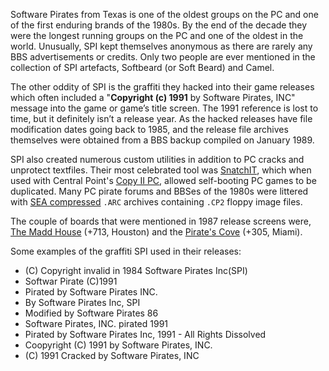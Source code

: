 Software Pirates from Texas is one of the oldest groups on the PC and one of the first enduring brands of the 1980s. By the end of the decade they were the longest running groups on the PC and one of the oldest in the world. Unusually, SPI kept themselves anonymous as there are rarely any BBS advertisements or credits. Only two people are ever mentioned in the collection of SPI artefacts, Softbeard (or Soft Beard) and Camel.

The other oddity of SPI is the graffiti they hacked into their game releases which often included a "**Copyright (c) 1991** by Software Pirates, INC" message into the game or game’s title screen. The 1991 reference is lost to time, but it definitely isn’t a release year. As the hacked releases have file modification dates going back to 1985, and the release file archives themselves were obtained from a BBS backup compiled on January 1989.

SPI also created numerous custom utilities in addition to PC cracks and unprotect textfiles. Their most celebrated tool was [SnatchIT](/f/b42b50c), which when used with Central Point's [Copy II PC](https://winworldpc.com/product/copy-ii-pc/2xx), allowed self-booting PC games to be duplicated. Many PC pirate forums and BBSes of the 1980s were littered with [SEA compressed](https://www.pcjs.org/blog/2023/03/07/) `.ARC` archives containing `.CP2` floppy image files.

The couple of boards that were mentioned in 1987 release screens were, [The Madd House](https://demozoo.org/bbs/5625/) (+713, Houston) and the [Pirate's Cove](https://demozoo.org/bbs/12535/) (+305, Miami).

Some examples of the graffiti SPI used in their releases:

- (C) Copyright invalid in 1984 Software Pirates Inc(SPI)
- Softwar Pirate (C)1991
- Pirated by Software Pirates INC.
- By Software Pirates Inc, SPI
- Modified by Software Pirates 86
- Software Pirates, INC. pirated 1991
- Pirated by Software Pirates Inc, 1991 - All Rights Dissolved
- Coopyright (C) 1991 by Software Pirates, INC.
- (C) 1991 Cracked by Software Pirates, INC
